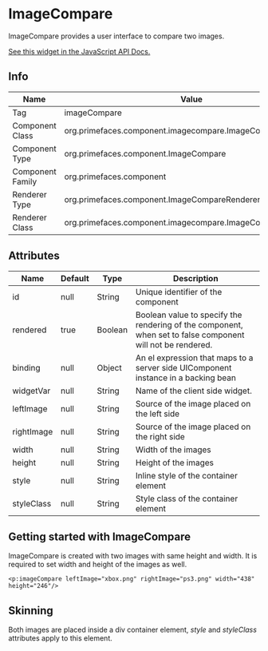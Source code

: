 # ImageCompare

ImageCompare provides a user interface to compare two images.

[See this widget in the JavaScript API Docs.](../../jsdocs/classes/primefaces.widget.imagecompare.html)

## Info

| Name | Value |
| --- | --- |
| Tag | imageCompare
| Component Class | org.primefaces.component.imagecompare.ImageCompare
| Component Type | org.primefaces.component.ImageCompare
| Component Family | org.primefaces.component |
| Renderer Type | org.primefaces.component.ImageCompareRenderer
| Renderer Class | org.primefaces.component.imagecompare.ImageCompareRenderer

## Attributes

| Name | Default | Type | Description | 
| --- | --- | --- | --- |
id | null | String | Unique identifier of the component
rendered | true | Boolean | Boolean value to specify the rendering of the component, when set to false component will not be rendered.
binding | null | Object | An el expression that maps to a server side UIComponent instance in a backing bean
widgetVar | null | String | Name of the client side widget.
leftImage | null | String | Source of the image placed on the left side
rightImage | null | String | Source of the image placed on the right side
width | null | String | Width of the images
height | null | String | Height of the images
style | null | String | Inline style of the container element
styleClass | null | String | Style class of the container element

## Getting started with ImageCompare
ImageCompare is created with two images with same height and width. It is required to set width
and height of the images as well.

```xhtml
<p:imageCompare leftImage="xbox.png" rightImage="ps3.png" width="438" height="246"/>
```
## Skinning
Both images are placed inside a div container element, _style_ and _styleClass_ attributes apply to this
element.